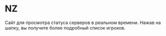 # NZ 

Сайт для просмотра статуса серверов в реальном времени. Нажав на шапку, вы получите более подробный список игроков.
